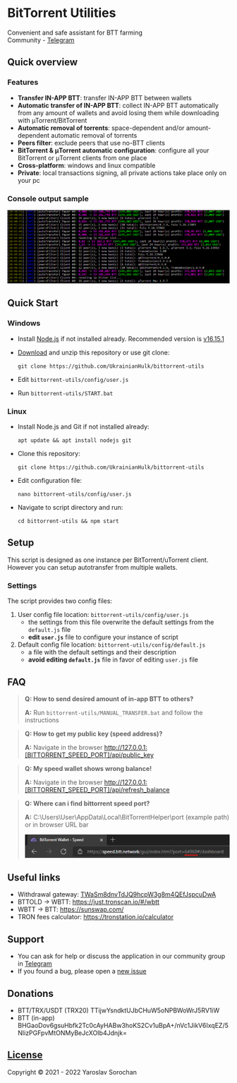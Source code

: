 # BitTorrent Utilities

Convenient and safe assistant for BTT farming </br>
Community - [Telegram](https://t.me/bittorrent_utils)

## Quick overview

### Features

-   **Transfer IN-APP BTT**: transfer IN-APP BTT between wallets
-   **Automatic transfer of IN-APP BTT**: collect IN-APP BTT automatically from any amount of wallets and avoid losing them while downloading with µTorrent/BitTorrent
-   **Automatic removal of torrents**: space-dependent and/or amount-dependent automatic removal of torrents
-   **Peers filter**: exclude peers that use no-BTT clients
-   **BitTorrent & μTorrent automatic configuration**: configure all your BitTorrent or μTorrent clients from one place
-   **Cross-platform**: windows and linux compatible
-   **Private**: local transactions signing, all private actions take place only on your pc

### Сonsole output sample

![](screenshots/0.png?raw=true)

## Quick Start

### Windows

-   Install [Node.js](https://nodejs.org/en/) if not installed already. Recommended version is [v16.15.1](https://nodejs.org/download/release/v16.15.1/)

-   [Download](https://github.com/UkrainianHulk/bittorrent-utils/archive/refs/heads/main.zip) and unzip this repository or use git clone:

    ```
    git clone https://github.com/UkrainianHulk/bittorrent-utils
    ```

-   Edit `bittorrent-utils/config/user.js`

-   Run `bittorrent-utils/START.bat`

### Linux

-   Install Node.js and Git if not installed already:

    ```
    apt update && apt install nodejs git
    ```

-   Clone this repository:

    ```
    git clone https://github.com/UkrainianHulk/bittorrent-utils
    ```

-   Edit configuration file:

    ```
    nano bittorrent-utils/config/user.js
    ```

-   Navigate to script directory and run:

    ```
    cd bittorrent-utils && npm start
    ```

## Setup

This script is designed as one instance per BitTorrent/uTorrent client.
However you can setup autotransfer from multiple wallets.

### Settings

The script provides two config files:

1. User config file location: `bittorrent-utils/config/user.js`
    - the settings from this file overwrite the default settings from the `default.js` file
    - **edit `user.js`** file to configure your instance of script
2. Default config file location: `bittorrent-utils/config/default.js`
    - a file with the default settings and their description
    - **avoid editing `default.js`** file in favor of editing `user.js` file

## FAQ

> **Q: How to send desired amount of in-app BTT to others?**
>
> **A:** Run `bittorrent-utils/MANUAL_TRANSFER.bat` and follow the instructions

> **Q: How to get my public key (speed address)?**
>
> **A:** Navigate in the browser http://127.0.0.1:[BITTORRENT_SPEED_PORT]/api/public_key

> **Q: My speed wallet shows wrong balance!**
>
> **A:** Navigate in the browser http://127.0.0.1:[BITTORRENT_SPEED_PORT]/api/refresh_balance

> **Q: Where can i find bittorrent speed port?**
>
> **A:** C:\Users\User\AppData\Local\BitTorrentHelper\port (example path) or in browser URL bar
>
> ![](screenshots/10.png?raw=true)

## Useful links

-   Withdrawal gateway: [TWaSm8dnvTdJQ9hcpW3g8m4QEfJspcuDwA](https://tronscan.org/#/address/TWaSm8dnvTdJQ9hcpW3g8m4QEfJspcuDwA)
-   BTTOLD -> WBTT: https://just.tronscan.io/#/wbtt
-   WBTT -> BTT: https://sunswap.com/
-   TRON fees calculator: https://tronstation.io/calculator

## Support

-   You can ask for help or discuss the application in our community group in [Telegram](https://t.me/bittorrent_utils)
-   If you found a bug, please open a [new issue](https://github.com/UkrainianHulk/bittorrent-utils/issues/new)

## Donations

-   BTT/TRX/USDT (TRX20) TTijwYsndktUJbCHuW5oNPBWoWrJ5RV1iW
-   BTT (in-app) BHGaoDov6gsuHbfk2Tc0cAyHABw3hoKS2Cv1uBpA+/nVc1JikV6IxqEZ/5NlizPGFpvMtONMyBeJcXOIb4Jdnjk=

## [License](https://github.com/UkrainianHulk/bittorrent-utils/blob/main/LICENSE)

Copyright © 2021 - 2022 Yaroslav Sorochan
